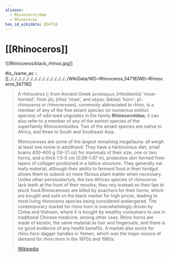 ```yaml
---
aliases:
  - Rhinocerotidae
  - Rhinoceros
has_id_wikidata: Q34718
---
```


# [[Rhinoceros]] 

![[Rhinoceros/black_rhinos.jpg]]

#is_/same_as :: [[../../../../../../../../../../../../../../../WikiData/WD~Rhinoceros,34718|WD~Rhinoceros,34718]]

> A rhinoceros (; from Ancient Greek  ῥινόκερως (rhinókerōs) 'nose-horned'; from  ῥίς (rhis) 'nose', and  κέρας (kéras) 'horn'; pl.: rhinoceros or rhinoceroses), commonly abbreviated to rhino, is a member of any of the five extant species (or numerous extinct species) of odd-toed ungulates in the family **Rhinocerotidae**; it can also refer to a member of any of the extinct species of the superfamily Rhinocerotoidea. Two of the extant species are native to Africa, and three to South and Southeast Asia.
>
> Rhinoceroses are some of the largest remaining megafauna: all weigh at least one tonne in adulthood. They have a herbivorous diet, small brains 400–600 g (14–21 oz) for mammals of their size, one or two horns, and a thick 1.5–5 cm (0.59–1.97 in), protective skin formed from layers of collagen positioned in a lattice structure. They generally eat leafy material, although their ability to ferment food in their hindgut allows them to subsist on more fibrous plant matter when necessary. Unlike other perissodactyls, the two African species of rhinoceros lack teeth at the front of their mouths; they rely instead on their lips to pluck food.Rhinoceroses are killed by poachers for their horns, which are bought and sold on the black market for high prices, leading to most living rhinoceros species being considered endangered. The contemporary market for rhino horn is overwhelmingly driven by China and Vietnam, where it is bought by wealthy consumers to use in traditional Chinese medicine, among other uses. Rhino horns are made of keratin, the same material as hair and fingernails, and there is no good evidence of any health benefits. A market also exists for rhino horn dagger handles in Yemen, which was the major source of demand for rhino horn in the 1970s and 1980s.
>
> [Wikipedia](https://en.wikipedia.org/wiki/Rhinoceros)


